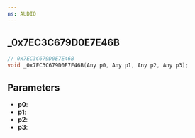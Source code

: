 ```yaml
---
ns: AUDIO
---
```

## _0x7EC3C679D0E7E46B

```c
// 0x7EC3C679D0E7E46B
void _0x7EC3C679D0E7E46B(Any p0, Any p1, Any p2, Any p3);
```


## Parameters
* **p0**: 
* **p1**: 
* **p2**: 
* **p3**: 


